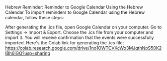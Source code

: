 Hebrew Reminder: Reminder to Google Calendar Using the Hebrew Calendar
To import reminders to Google Calendar using the Hebrew calendar, follow these steps:

After generating the .ics file, open Google Calendar on your computer.
Go to Settings → Import & Export.
Choose the .ics file from your computer and import it.
You will receive confirmation that the events were successfully imported.
Here's the Colab link for generating the .ics file:
https://colab.research.google.com/drive/1no1OWTCVKcWo3MJqthNpS50K2IBh6IGQ?usp=sharing
